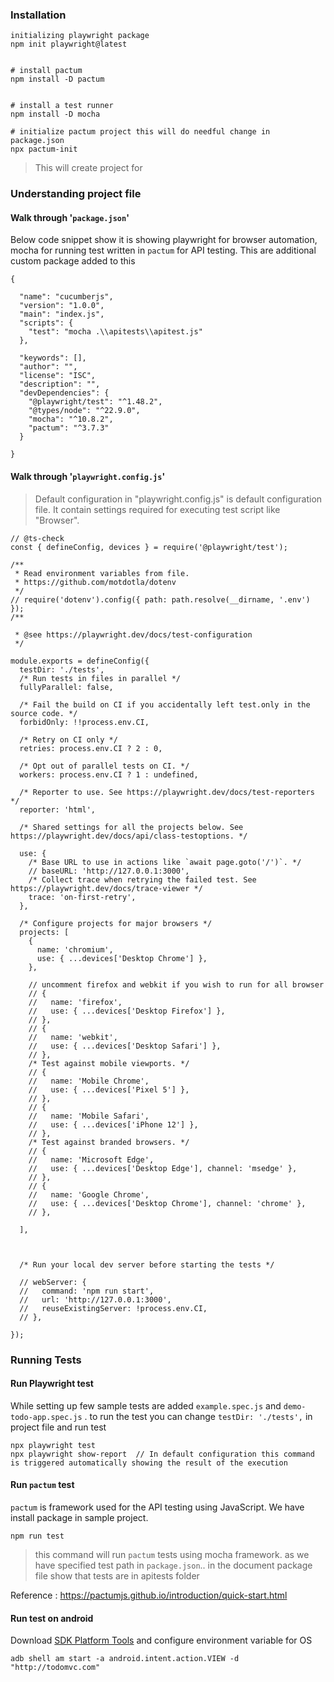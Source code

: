   
### Installation
```
initializing playwright package
npm init playwright@latest


# install pactum
npm install -D pactum
 

# install a test runner
npm install -D mocha

# initialize pactum project this will do needful change in package.json
npx pactum-init

```
>This will  create project for 

### Understanding project file
#### Walk through '`package.json`'
Below code snippet show it is showing playwright for browser automation, mocha for running test written in `pactum` for API testing. This are additional custom package added to this
```
{

  "name": "cucumberjs",
  "version": "1.0.0",
  "main": "index.js",
  "scripts": {
    "test": "mocha .\\apitests\\apitest.js"
  },

  "keywords": [],
  "author": "",
  "license": "ISC",
  "description": "",
  "devDependencies": {
    "@playwright/test": "^1.48.2",
    "@types/node": "^22.9.0",
    "mocha": "^10.8.2",
    "pactum": "^3.7.3"
  }

}
```


#### Walk through '`playwright.config.js`'

> Default configuration in "playwright.config.js"  is default configuration file. It contain settings required for executing test script like "Browser". 

```
// @ts-check
const { defineConfig, devices } = require('@playwright/test');

/**
 * Read environment variables from file.
 * https://github.com/motdotla/dotenv
 */
// require('dotenv').config({ path: path.resolve(__dirname, '.env') });
/**

 * @see https://playwright.dev/docs/test-configuration
 */
 
module.exports = defineConfig({
  testDir: './tests',
  /* Run tests in files in parallel */
  fullyParallel: false,
  
  /* Fail the build on CI if you accidentally left test.only in the source code. */
  forbidOnly: !!process.env.CI,

  /* Retry on CI only */
  retries: process.env.CI ? 2 : 0,
  
  /* Opt out of parallel tests on CI. */
  workers: process.env.CI ? 1 : undefined,

  /* Reporter to use. See https://playwright.dev/docs/test-reporters */
  reporter: 'html',

  /* Shared settings for all the projects below. See      https://playwright.dev/docs/api/class-testoptions. */
	
  use: {
    /* Base URL to use in actions like `await page.goto('/')`. */
    // baseURL: 'http://127.0.0.1:3000',
    /* Collect trace when retrying the failed test. See https://playwright.dev/docs/trace-viewer */
    trace: 'on-first-retry',
  }, 

  /* Configure projects for major browsers */
  projects: [
    {
      name: 'chromium',
      use: { ...devices['Desktop Chrome'] },
    },

    // uncomment firefox and webkit if you wish to run for all browser
    // {
    //   name: 'firefox',
    //   use: { ...devices['Desktop Firefox'] },
    // },
    // {
    //   name: 'webkit',
    //   use: { ...devices['Desktop Safari'] },
    // },
	/* Test against mobile viewports. */
    // {
    //   name: 'Mobile Chrome',
    //   use: { ...devices['Pixel 5'] },
    // },
    // {
    //   name: 'Mobile Safari',
    //   use: { ...devices['iPhone 12'] },
    // },
    /* Test against branded browsers. */
    // {
    //   name: 'Microsoft Edge',
    //   use: { ...devices['Desktop Edge'], channel: 'msedge' },
    // },
    // {
    //   name: 'Google Chrome',
    //   use: { ...devices['Desktop Chrome'], channel: 'chrome' },
    // },

  ],

  

  /* Run your local dev server before starting the tests */

  // webServer: {
  //   command: 'npm run start',
  //   url: 'http://127.0.0.1:3000',
  //   reuseExistingServer: !process.env.CI,
  // },

});
```



### Running Tests
#### Run Playwright test 
While setting up few sample tests are added `example.spec.js` and `demo-todo-app.spec.js` . to run the test you can change `testDir: './tests',` in project file and  run test
```
npx playwright test
npx playwright show-report  // In default configuration this command is triggered automatically showing the result of the execution
```

#### Run `pactum` test 
`pactum` is framework used for the API testing using JavaScript. We have install package in sample project.  
```
npm run test
```

> this command will run `pactum` tests using mocha framework. as we have specified test path in `package.json`.. in the document package file show that tests are in apitests folder

Reference : https://pactumjs.github.io/introduction/quick-start.html  


#### Run test on android
Download  [SDK Platform Tools](https://developer.android.com/tools/releases/platform-tools) and configure environment variable for OS
```
adb shell am start -a android.intent.action.VIEW -d "http://todomvc.com"
```